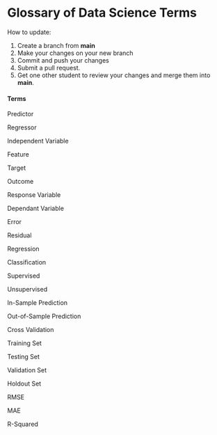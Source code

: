 # Glossary of Data Science Terms

How to update:
1. Create a branch from **main**
2. Make your changes on your new branch
3. Commit and push your changes
4. Submit a pull request. 
5. Get one other student to review your changes and merge them into **main**.

#### Terms

Predictor

Regressor

Independent Variable

Feature

Target

Outcome

Response Variable

Dependant Variable

Error

Residual

Regression

Classification

Supervised

Unsupervised

In-Sample Prediction

Out-of-Sample Prediction

Cross Validation

Training Set

Testing Set

Validation Set

Holdout Set

RMSE

MAE

R-Squared
 
